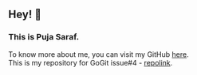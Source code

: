 ## Hey! 👋

### This is Puja Saraf.

To know more about me, you can visit my GitHub <a href = "https://github.com/Puja-Saraf">here</a>. <br>
This is my repository for GoGit issue#4 - <a href = "https://github.com/Puja-Saraf/opencode-gogit-issue4">repolink</a>.